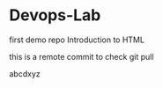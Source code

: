 # Devops-Lab
first demo repo
Introduction to HTML

this is a remote commit to check git pull

abcdxyz